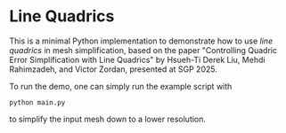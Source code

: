 # Line Quadrics

This is a minimal Python implementation to demonstrate how to use _line quadrics_ in mesh simplification, based on the paper "Controlling Quadric Error Simplification with Line Quadrics" by Hsueh-Ti Derek Liu, Mehdi Rahimzadeh, and Victor Zordan, presented at SGP 2025.

To run the demo, one can simply run the example script with
```
python main.py
```
to simplify the input mesh down to a lower resolution.